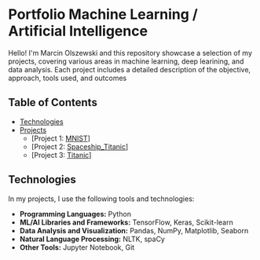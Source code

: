 # Portfolio Machine Learning / Artificial Intelligence

Hello! 
I'm Marcin Olszewski and this repository showcase a selection of my projects, covering various areas in machine learning, deep learining, and data analysis.
Each project includes a detailed description of the objective, approach, tools used, and outcomes

## Table of Contents

- [Technologies](#technologies)
- [Projects](#projects)
  - [Project 1: [MNIST](#MNIST)]
  - [Project 2: [Spaceship_Titanic](#Spaceship_Titanic)]
  - [Project 3: [Titanic](#Titanic)]




## Technologies

In my projects, I use the following tools and technologies:

- **Programming Languages:** Python
- **ML/AI Libraries and Frameworks:** TensorFlow, Keras, Scikit-learn
- **Data Analysis and Visualization:** Pandas, NumPy, Matplotlib, Seaborn
- **Natural Language Processing:** NLTK, spaCy
- **Other Tools:** Jupyter Notebook, Git